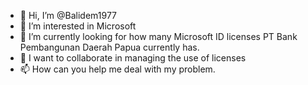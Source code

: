 - 👋 Hi, I’m @Balidem1977
- 👀 I’m interested in Microsoft
- 🌱 I’m currently looking for how many Microsoft ID licenses PT Bank Pembangunan Daerah Papua currently has.
- 💞️ I want to collaborate in managing the use of licenses
- 📫 How can you help me deal with my problem.

<!---
Balidem1977/Balidem1977 is a ✨ special ✨ repository because its `README.md` (this file) appears on your GitHub profile.
You can click the Preview link to take a look at your changes.
--->
